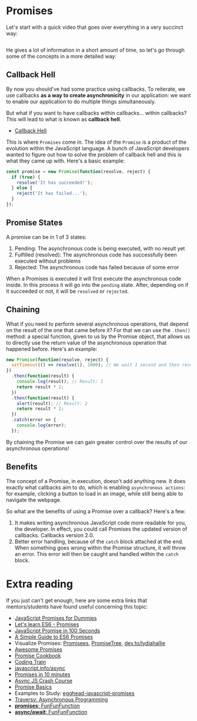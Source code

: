# Promises

Let's start with a quick video that goes over everything in a very succinct way:

<a href="https://www.youtube.com/watch?v=DHvZLI7Db8E">
<img src="https://via.placeholder.com/728x90.png?text=Video+Preview+Coming+Soon" alt="" />
</a>

He gives a lot of information in a short amount of time, so let's go through some of the concepts in a more detailed way:

## Callback Hell

By now you should've had some practice using callbacks. To reiterate, we use callbacks **as a way to create asynchronicity** in our application: we want to enable our application to do multiple things simultaneously.

But what if you want to have callbacks within callbacks... within callbacks? This will lead to what is known as **callback hell**.

- [Callback Hell](http://callbackhell.com/)

This is where `Promises` come in. The idea of the `Promise` is a product of the evolution within the JavaScript language. A bunch of JavaScript developers wanted to figure out how to solve the problem of callback hell and this is what they came up with. Here's a basic example:

```js
const promise = new Promise(function(resolve, reject) {
  if (true) {
    resolve('It has succeeded!');
  } else {
    reject('It has failed...');
  }
});
```

## Promise States

A promise can be in 1 of 3 states:

1. Pending: The asynchronous code is being executed, with no result yet
2. Fulfilled (resolved): The asynchronous code has successfully been executed without problems
3. Rejected: The asynchronous code has failed because of some error

When a Promises is executed it will first execute the asynchronous code inside. In this process it will go into the `pending` state. After, depending on if it succeeded or not, it will be `resolved` or `rejected`.

## Chaining

What if you need to perform several asynchronous operations, that depend on the result of the one that came before it? For that we can use the `.then()` method: a special function, given to us by the Promise object, that allows us to directly use the return value of the asynchronous operation that happened before. Here's an example:

```js
new Promise(function(resolve, reject) {
  setTimeout(() => resolve(1), 1000); // We wait 1 second and then resolve with value 1
})
  .then(function(result) {
    console.log(result); // Result: 1
    return result * 2;
  })
  .then(function(result) {
    alert(result); // Result: 2
    return result * 2;
  })
  .catch(error => {
    console.log(error);
  });
```

By chaining the Promise we can gain greater control over the results of our asynchronous operations!

## Benefits

The concept of a Promise, in execution, doesn't add anything new. It does exactly what callbacks aim to do, which is enabling `asynchronous actions`: for example, clicking a button to load in an image, while still being able to navigate the webpage.

So what are the benefits of using a Promise over a callback? Here's a few:

1. It makes writing asynchronous JavaScript code more readable for you, the developer. In effect, you could call Promises the updated version of callbacks. Callbacks version 2.0.
2. Better error handling, because of the `catch` block attached at the end. When something goes wrong within the Promise structure, it will throw an error. This error will then be caught and handled within the `catch` block.

# Extra reading
If you just can't get enough, here are some extra links that mentors/students have found useful concerning this topic:

* [JavaScript Promises for Dummies](https://scotch.io/tutorials/javascript-promises-for-dummies)
* [Let's learn ES6 - Promises](https://www.youtube.com/watch?v=vQ3MoXnKfuQ)
* [JavaScript Promise in 100 Seconds](https://www.youtube.com/watch?v=RvYYCGs45L4)
* [A Simple Guide to ES6 Promises](https://codeburst.io/a-simple-guide-to-es6-promises-d71bacd2e13a)
* Visualize Promises: [Promisees](https://bevacqua.github.io/promisees/), [PromiseTree](https://shlomiassaf.github.io/PromiseTree/playground/#/playground), [dev.to/lydiahallie](https://dev.to/lydiahallie/javascript-visualized-promises-async-await-5gke)
* [Awesome Promises](https://github.com/wbinnssmith/awesome-promises)
* [Promise Cookbook](https://github.com/mattdesl/promise-cookbook)
* [Coding Train](https://www.youtube.com/watch?v=QO4NXhWo_NM&list=PLRqwX-V7Uu6bKLPQvPRNNE65kBL62mVfx)
* [javascript.info/async](https://javascript.info/async)
* [Promises in 10 minutes](https://www.youtube.com/watch?v=DHvZLI7Db8E)
* [Async JS Crash Course](https://www.youtube.com/watch?v=PoRJizFvM7s)
* [Promise Basics](https://javascript.info/promise-basics)
* Examples to Study: [egghead-javascript-promises](https://github.com/mariusschulz/egghead-javascript-promises)
* [Traversy: Asynchronous Programming](https://www.youtube.com/watch?v=PoRJizFvM7s)
* [__promises__: FunFunFunction](https://www.youtube.com/watch?v=2d7s3spWAzo&list=PL0zVEGEvSaeEd9hlmCXrk5yUyqUag-n84)
* [__async/await__: FunFunFunction](https://www.youtube.com/watch?v=568g8hxJJp4)
